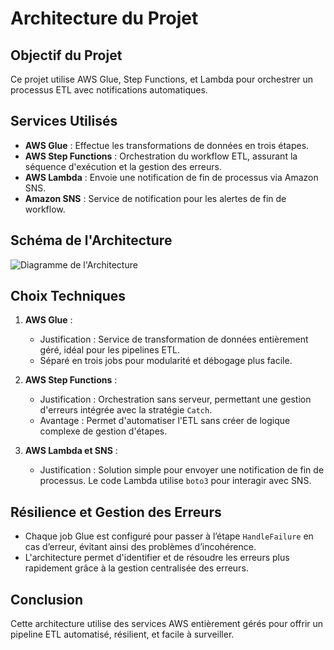 # Architecture du Projet

## Objectif du Projet
Ce projet utilise AWS Glue, Step Functions, et Lambda pour orchestrer un processus ETL avec notifications automatiques.

## Services Utilisés
- **AWS Glue** : Effectue les transformations de données en trois étapes.
- **AWS Step Functions** : Orchestration du workflow ETL, assurant la séquence d'exécution et la gestion des erreurs.
- **AWS Lambda** : Envoie une notification de fin de processus via Amazon SNS.
- **Amazon SNS** : Service de notification pour les alertes de fin de workflow.

## Schéma de l'Architecture
![Diagramme de l'Architecture](../architecture_diagram.png)

## Choix Techniques

1. **AWS Glue** :
   - Justification : Service de transformation de données entièrement géré, idéal pour les pipelines ETL.
   - Séparé en trois jobs pour modularité et débogage plus facile.

2. **AWS Step Functions** :
   - Justification : Orchestration sans serveur, permettant une gestion d'erreurs intégrée avec la stratégie `Catch`.
   - Avantage : Permet d'automatiser l'ETL sans créer de logique complexe de gestion d'étapes.

3. **AWS Lambda et SNS** :
   - Justification : Solution simple pour envoyer une notification de fin de processus. Le code Lambda utilise `boto3` pour interagir avec SNS.

## Résilience et Gestion des Erreurs
- Chaque job Glue est configuré pour passer à l’étape `HandleFailure` en cas d’erreur, évitant ainsi des problèmes d’incohérence.
- L'architecture permet d'identifier et de résoudre les erreurs plus rapidement grâce à la gestion centralisée des erreurs.

## Conclusion
Cette architecture utilise des services AWS entièrement gérés pour offrir un pipeline ETL automatisé, résilient, et facile à surveiller.
